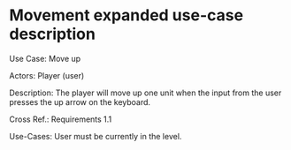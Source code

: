 # Movement expanded use-case description

Use Case: Move up

Actors: Player (user) 

Description: The player will move up one unit when the input from the user presses the up arrow on the keyboard.

Cross Ref.: Requirements 1.1

Use-Cases: User must be currently in the level. 
